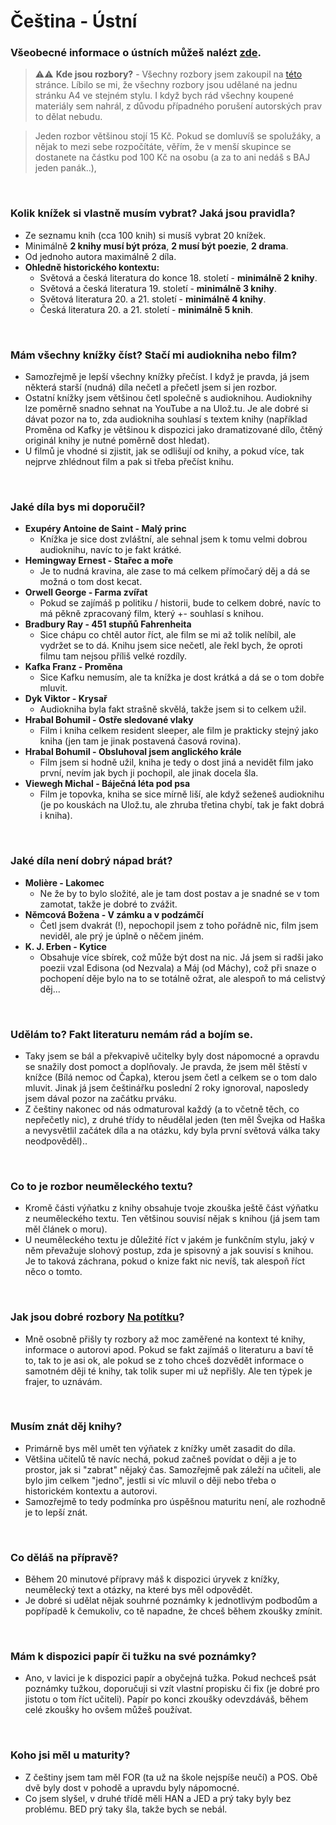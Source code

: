 # Čeština - Ústní

### Všeobecné informace o ústních můžeš nalézt [zde](../../FaQ/USTNI.md).

> ⚠️⚠️ **Kde jsou rozbory?** - Všechny rozbory jsem zakoupil na [této](https://www.snadnamaturita.cz/) stránce. Líbilo se mi, že všechny rozbory jsou udělané na jednu stránku A4 ve stejném stylu. I když bych rád všechny koupené materiály sem nahrál, z důvodu případného porušení autorských prav to dělat nebudu.

> Jeden rozbor většinou stojí 15 Kč. Pokud se domluvíš se spolužáky, a nějak to mezi sebe rozpočítáte, věřím, že v menší skupince se dostanete na částku pod 100 Kč na osobu (a za to ani nedáš s BAJ jeden panák..),

<br>

### Kolik knížek si vlastně musím vybrat? Jaká jsou pravidla?
- Ze seznamu knih (cca 100 knih) si musíš vybrat 20 knížek.
- Minimálně **2 knihy musí být próza**, **2 musí být poezie**, **2 drama**.
- Od jednoho autora maximálně 2 díla.
- **Ohledně historického kontextu:**
    - Světová a česká literatura do konce 18. století - **minimálně 2 knihy**.
    - Světová a česká literatura 19. století - **minimálně 3 knihy**. 
    - Světová literatura 20. a 21. století - **minimálně 4 knihy**.
    - Česká literatura 20. a 21. století  - **minimálně 5 knih**.

<br>

### Mám všechny knížky číst? Stačí mi audiokniha nebo film?
- Samozřejmě je lepší všechny knížky přečíst. I když je pravda, já jsem některá starší (nudná) díla nečetl a přečetl jsem si jen rozbor.
- Ostatní knížky jsem většinou četl společně s audioknihou. Audioknihy lze poměrně snadno sehnat na YouTube a na Ulož.tu. Je ale dobré si dávat pozor na to, zda audiokniha souhlasí s textem knihy (například Proměna od Kafky je většinou k dispozici jako dramatizované dílo,  čtěný originál knihy je nutné poměrně dost hledat).
- U filmů je vhodné si zjistit, jak se odlišují od knihy, a pokud více, tak nejprve zhlédnout film a pak si třeba přečíst knihu.

<br>

### Jaké díla bys mi doporučil?
- **Exupéry Antoine de Saint - Malý princ**
    - Knížka je sice dost zvláštní, ale sehnal jsem k tomu velmi dobrou audioknihu, navíc to je fakt krátké.
- **Hemingway Ernest - Stařec a moře**
    - Je to nudná kravina, ale zase to má celkem přímočarý děj a dá se možná o tom dost kecat.
- **Orwell George - Farma zvířat**
    - Pokud se zajímáš p politiku / historii, bude to celkem dobré, navíc to má pěkně zpracovaný film, který +- souhlasí s knihou.
- **Bradbury Ray - 451 stupňů Fahrenheita**
    - Sice chápu co chtěl autor říct, ale film se mi až tolik nelíbil, ale vydržet se to dá. Knihu jsem sice nečetl, ale řekl bych, že oproti filmu tam nejsou příliš velké rozdíly. 
- **Kafka Franz - Proměna**
    - Sice Kafku nemusím, ale ta knížka je dost krátká a dá se o tom dobře mluvit.
- **Dyk Viktor - Krysař**
    - Audiokniha byla fakt strašně skvělá, takže jsem si to celkem užil.
- **Hrabal Bohumil - Ostře sledované vlaky**
    - Film i kniha celkem resident sleeper, ale film je prakticky stejný jako kniha (jen tam je jinak postavená časová rovina).
- **Hrabal Bohumil - Obsluhoval jsem anglického krále**
    - Film jsem si hodně užil, kniha je tedy o dost jiná a nevidět film jako první, nevím jak bych ji pochopil, ale jinak docela šla.
- **Viewegh Michal - Báječná léta pod psa**
    - Film je topovka, kniha se sice mírně liší, ale když seženeš audioknihu (je po kouskách na Ulož.tu, ale zhruba třetina chybí, tak je fakt dobrá i kniha).

<br>

### Jaké díla není dobrý nápad brát?
- **Molière - Lakomec**
    - Ne že by to bylo složité, ale je tam dost postav a je snadné se v tom zamotat, takže je dobré to zvážit.
- **Němcová Božena - V zámku a v podzámčí**
    - Četl jsem dvakrát (!), nepochopil jsem z toho pořádně nic, film jsem neviděl, ale prý je úplně o něčem jiném.
- **K. J. Erben - Kytice**
    - Obsahuje více sbírek, což může být dost na nic. Já jsem si radši jako poezii vzal Edisona (od Nezvala) a Máj (od Máchy), což při snaze o pochopení děje bylo na to se totálně ožrat, ale alespoň to má celistvý děj... 

<br>

### Udělám to? Fakt literaturu nemám rád a bojím se.
- Taky jsem se bál a překvapivě učitelky byly dost nápomocné a opravdu se snažily dost pomoct a doplňovaly. Je pravda, že jsem měl štěstí v knížce (Bílá nemoc od Čapka), kterou jsem četl a celkem se o tom dalo mluvit. Jinak já jsem češtinářku poslední 2 roky ignoroval, naposledy jsem dával pozor na začátku prváku.
- Z češtiny nakonec od nás odmaturoval každý (a to včetně těch, co nepřečetly nic), z druhé třídy to něudělal jeden (ten měl Švejka od Haška a nevysvětlil začátek díla a na otázku, kdy byla první světová válka taky neodpověděl)..

<br>

### Co to je rozbor neuměleckého textu?
- Kromě části výňatku z knihy obsahuje tvoje zkouška ještě část výňatku z neuměleckého textu. Ten většinou souvisí nějak s knihou (já jsem tam měl článek o moru).
- U neuměleckého textu je důležité říct v jakém je funkčním stylu, jaký v něm převažuje slohový postup, zda je spisovný a jak souvisí s knihou. Je to taková záchrana, pokud o knize fakt nic nevíš, tak alespoň říct něco o tomto.

<br>

### Jak jsou dobré rozbory [Na potítku](https://www.youtube.com/@Napotitku)?
- Mně osobně přišly ty rozbory až moc zaměřené na kontext té knihy, informace o autorovi apod. Pokud se fakt zajímáš o literaturu a baví tě to, tak to je asi ok, ale pokud se z toho chceš dozvědět informace o samotném ději té knihy, tak tolik super mi už nepřišly. Ale ten týpek je frajer, to uznávám. 

<br>

### Musím znát děj knihy?
- Primárně bys měl umět ten výňatek z knížky umět zasadit do díla.
- Většina učitelů tě navíc nechá, pokud začneš povídat o ději a je to prostor, jak si "zabrat" nějaký čas. Samozřejmě pak záleží na učiteli, ale bylo jim celkem "jedno", jestli si víc mluvil o ději nebo třeba o historickém kontextu a autorovi.
- Samozřejmě to tedy podmínka pro úspěšnou maturitu není, ale rozhodně je to lepší znát.

<br>

### Co děláš na přípravě?
- Během 20 minutové přípravy máš k dispozici úryvek z knížky, neumělecký text a otázky, na které bys měl odpovědět.
- Je dobré si udělat nějak souhrné poznámky k jednotlivým podbodům a popřípadě k čemukoliv, co tě napadne, že chceš během zkoušky zmínit.

<br>

### Mám k dispozici papír či tužku na své poznámky?
- Ano, v lavici je k dispozici papír a obyčejná tužka. Pokud nechceš psát poznámky tužkou, doporučuji si vzít vlastní propisku či fix (je dobré pro jistotu o tom říct učiteli). Papír po konci zkoušky odevzdáváš, během celé zkoušky ho ovšem můžeš používat.

<br>

### Koho jsi měl u maturity?
- Z češtiny jsem tam měl FOR (ta už na škole nejspíše neučí) a POS. Obě dvě byly dost v pohodě a upravdu byly nápomocné.
- Co jsem slyšel, v druhé třídě měli HAN a JED a prý taky byly bez problému. BED prý taky šla, takže bych se nebál.